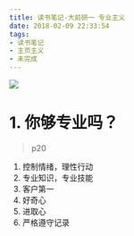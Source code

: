 ```yaml
---
title: 读书笔记-大前研一 专业主义
date: 2018-02-09 22:33:54
tags:
- 读书笔记
- 主页主义
- 未完成
---
```


![](https://wdd.js.org/img/images/20180209223906_Nh00QV_Csad9HyVUAABc1P.jpeg)

<!-- more -->

# 1. 你够专业吗？
> p20

1. 控制情绪，理性行动
2. 专业知识，专业技能
3. 客户第一
4. 好奇心
5. 进取心
6. 严格遵守记录





